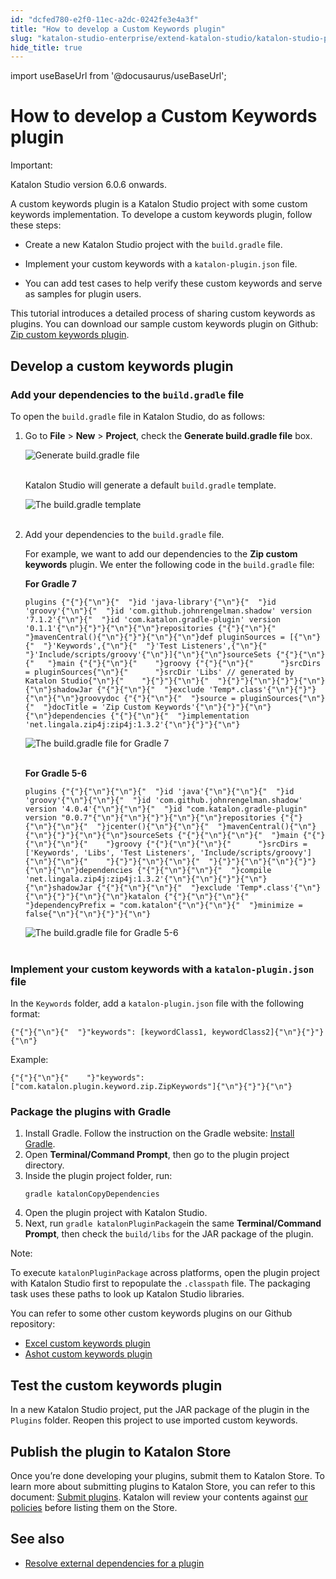```yaml
---
id: "dcfed780-e2f0-11ec-a2dc-0242fe3e4a3f"
title: "How to develop a Custom Keywords plugin"
slug: "katalon-studio-enterprise/extend-katalon-studio/katalon-studio-plugins/how-to-develop-a-custom-keywords-plugin"
hide_title: true
---
```

import useBaseUrl from '@docusaurus/useBaseUrl';


# <a id="id" class="anchor_top_offset"/><a id="ariaid-title1" class="anchor_top_offset"/>How to develop a Custom Keywords plugin

<div xmlns="http://www.w3.org/1999/xhtml" className="note important note_important"><span className="note__title">Important:</span> 
  <p className="p">Katalon Studio version 6.0.6 onwards.</p>
</div>
<div xmlns="http://www.w3.org/1999/xhtml" className="p">A custom keywords plugin is a Katalon Studio project with some
  custom keywords implementation. To develope a custom keywords
  plugin, follow these steps:<ul className="ul"><li className="li"><p className="p"> Create a new Katalon Studio project
        with the <code className="ph codeph">build.gradle</code> file.</p></li><li className="li"><p className="p">Implement your custom
        keywords with a <code className="ph codeph">katalon-plugin.json</code> file.</p></li><li className="li"><p className="p">You can
        add test cases to help verify these custom keywords and serve as
        samples for plugin users.</p></li></ul> </div>
<p xmlns="http://www.w3.org/1999/xhtml" className="p">This tutorial introduces a detailed process of sharing custom   keywords as plugins. You can download our sample custom keywords   plugin on Github: <a className="xref j-external-link" href="https://github.com/katalon-studio/katalon-studio-zip-custom-keywords-plugin" target="_blank">Zip     custom keywords plugin</a>.</p> 
    

## <a id="id_1" class="anchor_top_offset"/>Develop a custom keywords plugin

    
              

### <a id="id_2" class="anchor_top_offset"/>Add your dependencies to the <code xmlns="http://www.w3.org/1999/xhtml" className="ph codeph">build.gradle</code>          file

<p xmlns="http://www.w3.org/1999/xhtml" className="p">To open the <code className="ph codeph">build.gradle</code> file in Katalon Studio, do   as follows:</p> 
<ol xmlns="http://www.w3.org/1999/xhtml" className="ol"><li className="li">Go to <strong className="ph b">File</strong> &gt; <strong className="ph b">New</strong> &gt;     <strong className="ph b">Project</strong>, check the <strong className="ph b">Generate build.gradle       file</strong> box.<p className="p">       <img className="image" src={useBaseUrl("https://github.com/katalon-studio/docs-images/raw/master/katalon-store/docs/publisher/KS-8.2.5-Generate-build.gradle-file.png")} alt="Generate build.gradle file" /><br /><br />     </p><p className="p">Katalon Studio will generate a default <code className="ph codeph">build.gradle</code>       template.</p><p className="p">       <img className="image" src={useBaseUrl("https://github.com/katalon-studio/docs-images/raw/master/katalon-store/docs/publisher/KS-8.2.5-Template-build-gradle.png")} alt="The build.gradle template" /><br /><br />     </p></li><li className="li">Add your dependencies to the <code className="ph codeph">build.gradle</code>     file.<p className="p">For example, we want to add our dependencies to the <strong className="ph b">Zip         custom keywords</strong> plugin. We enter the following code in the       <code className="ph codeph">build.gradle</code> file:</p><p className="p"><strong className="ph b">For Gradle 7</strong></p><pre className="pre codeblock"><code>plugins {"{"}{"\n"}{"  "}id 'java-library'{"\n"}{"  "}id 'groovy'{"\n"}{"  "}id 'com.github.johnrengelman.shadow' version '7.1.2'{"\n"}{"  "}id 'com.katalon.gradle-plugin' version '0.1.1'{"\n"}{"}"}{"\n"}{"\n"}repositories {"{"}{"\n"}{"  "}mavenCentral(){"\n"}{"}"}{"\n"}{"\n"}def pluginSources = [{"\n"}{"  "}'Keywords',{"\n"}{"  "}'Test Listeners',{"\n"}{"  "}'Include/scripts/groovy'{"\n"}]{"\n"}{"\n"}sourceSets {"{"}{"\n"}{"   "}main {"{"}{"\n"}{"    "}groovy {"{"}{"\n"}{"      "}srcDirs = pluginSources{"\n"}{"      "}srcDir 'Libs' // generated by Katalon Studio{"\n"}{"    "}{"}"}{"\n"}{"  "}{"}"}{"\n"}{"}"}{"\n"}{"\n"}shadowJar {"{"}{"\n"}{"  "}exclude 'Temp*.class'{"\n"}{"}"}{"\n"}{"\n"}groovydoc {"{"}{"\n"}{"  "}source = pluginSources{"\n"}{"  "}docTitle = 'Zip Custom Keywords'{"\n"}{"}"}{"\n"}{"\n"}dependencies {"{"}{"\n"}{"  "}implementation 'net.lingala.zip4j:zip4j:1.3.2'{"\n"}{"}"}{"\n"}</code></pre><p className="p">       <img className="image" src={useBaseUrl("https://github.com/katalon-studio/docs-images/raw/master/katalon-store/docs/publisher/KS-8.2.5-Gradle-7.png")} alt="The build.gradle file for Gradle 7" /><br /><br />     </p><p className="p"><strong className="ph b">For Gradle 5-6</strong></p><pre className="pre codeblock"><code>plugins {"{"}{"\n"}{"\n"}{"  "}id 'java'{"\n"}{"\n"}{"  "}id 'groovy'{"\n"}{"\n"}{"  "}id 'com.github.johnrengelman.shadow' version '4.0.4'{"\n"}{"\n"}{"  "}id "com.katalon.gradle-plugin" version "0.0.7"{"\n"}{"\n"}{"}"}{"\n"}{"\n"}repositories {"{"}{"\n"}{"\n"}{"  "}jcenter(){"\n"}{"\n"}{"  "}mavenCentral(){"\n"}{"\n"}{"}"}{"\n"}{"\n"}sourceSets {"{"}{"\n"}{"\n"}{"  "}main {"{"}{"\n"}{"\n"}{"    "}groovy {"{"}{"\n"}{"\n"}{"      "}srcDirs = ['Keywords', 'Libs', 'Test Listeners', 'Include/scripts/groovy']{"\n"}{"\n"}{"    "}{"}"}{"\n"}{"\n"}{"  "}{"}"}{"\n"}{"\n"}{"}"}{"\n"}{"\n"}dependencies {"{"}{"\n"}{"\n"}{"  "}compile 'net.lingala.zip4j:zip4j:1.3.2'{"\n"}{"\n"}{"}"}{"\n"}{"\n"}shadowJar {"{"}{"\n"}{"\n"}{"  "}exclude 'Temp*.class'{"\n"}{"\n"}{"}"}{"\n"}{"\n"}katalon {"{"}{"\n"}{"\n"}{"  "}dependencyPrefix = "com.katalon"{"\n"}{"\n"}{"  "}minimize = false{"\n"}{"\n"}{"}"}{"\n"}</code></pre><p className="p">       <img className="image" src={useBaseUrl("https://github.com/katalon-studio/docs-images/raw/master/katalon-store/docs/publisher/KS-8.2.5-Gradle-5-6.png")} alt="The build.gradle file for Gradle 5-6" /><br /><br />     </p></li></ol> 
      

### <a id="id_3" class="anchor_top_offset"/>Implement your custom keywords with a         <code xmlns="http://www.w3.org/1999/xhtml" className="ph codeph">katalon-plugin.json</code>  file

      
        
<p xmlns="http://www.w3.org/1999/xhtml" className="p">In the <code className="ph codeph">Keywords</code> folder, add a   <code className="ph codeph">katalon-plugin.json</code> file with the following   format:</p> 
                  
<pre xmlns="http://www.w3.org/1999/xhtml" className="pre codeblock"><code>{"{"}{"\n"}{"  "}"keywords": [keywordClass1, keywordClass2]{"\n"}{"}"}{"\n"}</code></pre> 
                
<p xmlns="http://www.w3.org/1999/xhtml" className="p">Example:</p> 
                  
<pre xmlns="http://www.w3.org/1999/xhtml" className="pre codeblock"><code>{"{"}{"\n"}{"    "}"keywords": ["com.katalon.plugin.keyword.zip.ZipKeywords"]{"\n"}{"}"}{"\n"}</code></pre> 
              
    

### <a id="id_4" class="anchor_top_offset"/>Package the plugins with Gradle

<ol xmlns="http://www.w3.org/1999/xhtml" className="ol"><li className="li">Install Gradle. Follow the instruction on the Gradle website:     <a className="xref j-external-link" href="https://gradle.org/install/" target="_blank">Install Gradle</a>.</li><li className="li">Open <strong className="ph b">Terminal/Command Prompt</strong>, then go to the     plugin project directory.</li><li className="li">Inside the plugin project folder, run: <pre className="pre codeblock"><code>gradle katalonCopyDependencies</code></pre></li><li className="li">Open the plugin project with Katalon Studio.</li><li className="li">Next, run <code className="ph codeph">gradle katalonPluginPackage</code>in the same     <strong className="ph b">Terminal/Command Prompt</strong>, then check the     <code className="ph codeph">build/libs</code> for the JAR package of the plugin.</li></ol> 
<div xmlns="http://www.w3.org/1999/xhtml" className="note note note_note"><span className="note__title">Note:</span> 
  <p className="p">To execute <code className="ph codeph">katalonPluginPackage</code> across
    platforms, open the plugin project with Katalon Studio first to
    repopulate the <code className="ph codeph">.classpath</code> file. The packaging task
    uses these paths to look up Katalon Studio libraries.</p>
</div>
<p xmlns="http://www.w3.org/1999/xhtml" className="p">You can refer to some other custom keywords plugins on our   Github repository:</p> 
<ul xmlns="http://www.w3.org/1999/xhtml" className="ul"><li className="li">     <a className="xref j-external-link" href="https://github.com/katalon-studio/katalon-studio-excel-custom-keywords-plugin" target="_blank">Excel       custom keywords plugin</a>   </li><li className="li">     <a className="xref j-external-link" href="https://github.com/katalon-studio/katalon-studio-ashot-custom-keywords-plugin" target="_blank">Ashot       custom keywords plugin</a>   </li></ul> 
    

## <a id="id_5" class="anchor_top_offset"/>Test the custom keywords plugin

    
      
<p xmlns="http://www.w3.org/1999/xhtml" className="p">In a new Katalon Studio project, put the JAR package of the   plugin in the <code className="ph codeph">Plugins</code> folder. Reopen this project to   use imported custom keywords.</p> 
    
  
    

## <a id="id_6" class="anchor_top_offset"/>Publish the plugin to Katalon Store

    
      
<p xmlns="http://www.w3.org/1999/xhtml" className="p">Once you’re done developing your plugins, submit them to   Katalon Store. To learn more about submitting plugins to Katalon   Store, you can refer to this document: <a className="xref" href="/docs/katalon-store/submit-and-publish-plugins/submit-and-publish-a-new-plugin">Submit     plugins</a>. Katalon will review your contents against <a className="xref j-external-link" href="https://www.katalon.com/terms/#katalon-plugin-license-agreement" target="_blank">our     policies</a> before listing them on the Store.</p> 
    
  
    

## <a id="id_7" class="anchor_top_offset"/>See also

    
      
<ul xmlns="http://www.w3.org/1999/xhtml" className="ul">   <li className="li">     <a className="xref" href="/docs/katalon-studio-enterprise/extend-katalon-studio/katalon-studio-plugins/how-to-resolve-external-dependencies-for-a-plugin">Resolve       external dependencies for a plugin</a>   </li> </ul> 
    
  
